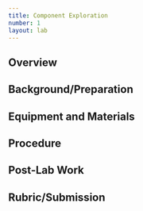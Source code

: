 ```yaml
---
title: Component Exploration
number: 1
layout: lab
---
```


## Overview

## Background/Preparation

## Equipment and Materials

## Procedure

## Post-Lab Work

## Rubric/Submission
